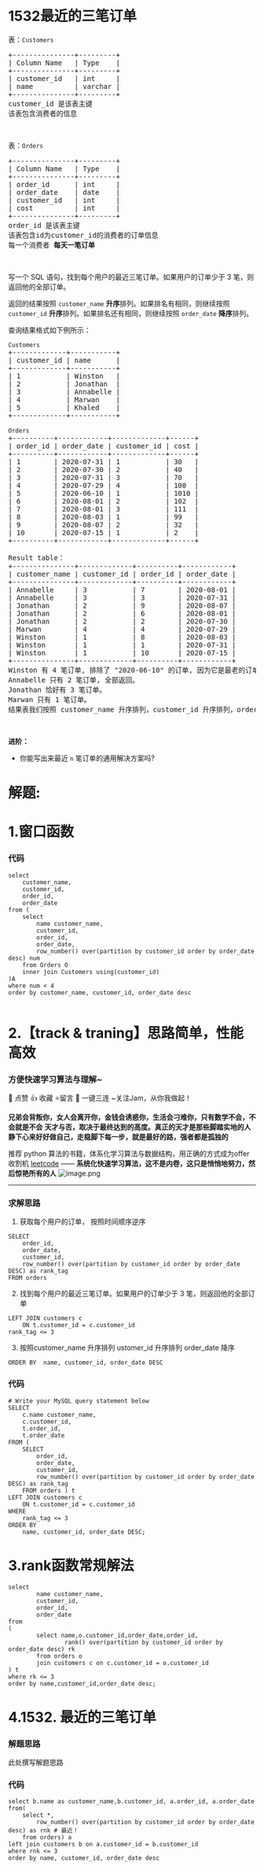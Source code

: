 # 1532最近的三笔订单
<p>表：<code>Customers</code></p>

<pre>
+---------------+---------+
| Column Name   | Type    |
+---------------+---------+
| customer_id   | int     |
| name          | varchar |
+---------------+---------+
customer_id 是该表主键
该表包含消费者的信息
</pre>

<p> </p>

<p>表：<code>Orders</code></p>

<pre>
+---------------+---------+
| Column Name   | Type    |
+---------------+---------+
| order_id      | int     |
| order_date    | date    |
| customer_id   | int     |
| cost          | int     |
+---------------+---------+
order_id 是该表主键
该表包含id为customer_id的消费者的订单信息
每一个消费者<strong> 每天一笔订单</strong>
</pre>

<p> </p>

<p>写一个 SQL 语句，找到每个用户的最近三笔订单。如果用户的订单少于 3 笔，则返回他的全部订单。</p>

<p>返回的结果按照 <code>customer_name</code> <strong>升序</strong>排列。如果排名有相同，则继续按照 <code>customer_id</code> <strong>升序</strong>排列。如果排名还有相同，则继续按照 <code>order_date</code> <strong>降序</strong>排列。</p>

<p>查询结果格式如下例所示：</p>

<pre>
<code>Customers</code>
+-------------+-----------+
| customer_id | name      |
+-------------+-----------+
| 1           | Winston   |
| 2           | Jonathan  |
| 3           | Annabelle |
| 4           | Marwan    |
| 5           | Khaled    |
+-------------+-----------+

<code>Orders</code>
+----------+------------+-------------+------+
| order_id | order_date | customer_id | cost |
+----------+------------+-------------+------+
| 1        | 2020-07-31 | 1           | 30   |
| 2        | 2020-07-30 | 2           | 40   |
| 3        | 2020-07-31 | 3           | 70   |
| 4        | 2020-07-29 | 4           | 100  |
| 5        | 2020-06-10 | 1           | 1010 |
| 6        | 2020-08-01 | 2           | 102  |
| 7        | 2020-08-01 | 3           | 111  |
| 8        | 2020-08-03 | 1           | 99   |
| 9        | 2020-08-07 | 2           | 32   |
| 10       | 2020-07-15 | 1           | 2    |
+----------+------------+-------------+------+

Result table：
+---------------+-------------+----------+------------+
| customer_name | customer_id | order_id | order_date |
+---------------+-------------+----------+------------+
| Annabelle     | 3           | 7        | 2020-08-01 |
| Annabelle     | 3           | 3        | 2020-07-31 |
| Jonathan      | 2           | 9        | 2020-08-07 |
| Jonathan      | 2           | 6        | 2020-08-01 |
| Jonathan      | 2           | 2        | 2020-07-30 |
| Marwan        | 4           | 4        | 2020-07-29 |
| Winston       | 1           | 8        | 2020-08-03 |
| Winston       | 1           | 1        | 2020-07-31 |
| Winston       | 1           | 10       | 2020-07-15 |
+---------------+-------------+----------+------------+
Winston 有 4 笔订单, 排除了 "2020-06-10" 的订单, 因为它是最老的订单。
Annabelle 只有 2 笔订单, 全部返回。
Jonathan 恰好有 3 笔订单。
Marwan 只有 1 笔订单。
结果表我们按照 customer_name 升序排列，customer_id 升序排列，order_date 降序排列。
</pre>

<p> </p>

<p><strong>进阶：</strong></p>

<ul>
	<li>你能写出来最近 <code>n</code> 笔订单的通用解决方案吗?</li>
</ul>
































# 解题:
# 1.窗口函数
### 代码

```mysql
select 
    customer_name,
    customer_id,
    order_id,
    order_date
from (
    select 
        name customer_name,
        customer_id,
        order_id,
        order_date,
        row_number() over(partition by customer_id order by order_date desc) num
    from Orders O
    inner join Customers using(customer_id)
)A
where num < 4
order by customer_name, customer_id, order_date desc


```
# 2.【track & traning】思路简单，性能高效
### 方便快速学习算法与理解~
🌇 点赞 👍 收藏 ⭐留言 📝 一键三连 ~关注Jam，从你我做起！

**兄弟会背叛你，女人会离开你，金钱会诱惑你，生活会刁难你，只有数学不会，不会就是不会**
**天才与否，取决于最终达到的高度。真正的天才是那些脚踏实地的人**
**静下心来好好做自己，走稳脚下每一步，就是最好的路，强者都是孤独的**

推荐 python 算法的书籍，体系化学习算法与数据结构，用正确的方式成为offer收割机
[leetcode](https://github.com/ls1248659692/leetcode) ——  **系统化快速学习算法，这不是内卷，这只是悄悄地努力，然后惊艳所有的人**
![image.png](https://pic.leetcode-cn.com/1649827618-sKaaPy-image.png)

---
### 求解思路
1. 获取每个用户的订单， 按照时间顺序逆序
```
SELECT  
    order_id,
    order_date,
    customer_id,
    row_number() over(partition by customer_id order by order_date DESC) as rank_tag
FROM orders 
```
2. 找到每个用户的最近三笔订单。如果用户的订单少于 3 笔，则返回他的全部订单
```
LEFT JOIN customers c  
    ON t.customer_id = c.customer_id 
rank_tag <= 3
```
3. 按照customer_name 升序排列 ustomer_id 升序排列  order_date 降序  

```
ORDER BY  name, customer_id, order_date DESC
```

### 代码

```mysql
# Write your MySQL query statement below
SELECT 
    c.name customer_name,
    c.customer_id, 
    t.order_id, 
    t.order_date
FROM (
    SELECT  
        order_id,
        order_date,
        customer_id,
        row_number() over(partition by customer_id order by order_date DESC) as rank_tag
    FROM orders ) t
LEFT JOIN customers c  
    ON t.customer_id = c.customer_id    
WHERE 
    rank_tag <= 3
ORDER BY 
    name, customer_id, order_date DESC;
```
# 3.rank函数常规解法
```
select
        name customer_name,
        customer_id,
        order_id,
        order_date
from
(
        select name,o.customer_id,order_date,order_id,
                rank() over(partition by customer_id order by order_date desc) rk
        from orders o
        join customers c on c.customer_id = o.customer_id
) t
where rk <= 3
order by name,customer_id,order_date desc;
```
# 4.1532. 最近的三笔订单
### 解题思路
此处撰写解题思路

### 代码

```mysql
select b.name as customer_name,b.customer_id, a.order_id, a.order_date
from(
    select *,
        row_number() over(partition by customer_id order by order_date desc) as rnk # 最近！
    from orders) a 
left join customers b on a.customer_id = b.customer_id    
where rnk <= 3
order by name, customer_id, order_date desc

```
